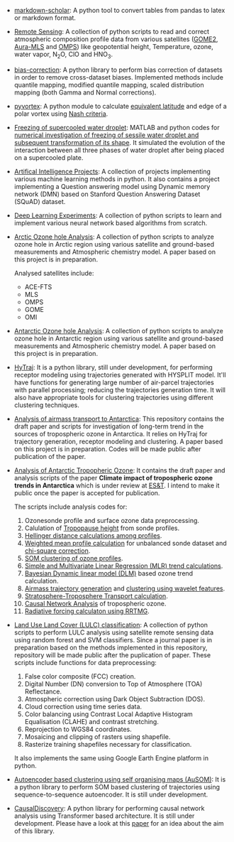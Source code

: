 <!--
.. title: Projects
.. slug: projects
.. date: 2020-05-05 20:11:51 UTC+05:30
.. tags: 
.. category: 
.. link: 
.. description: 
.. type: text
.. has_math: true
-->

- [markdown-scholar](https://github.com/pankajkarman/markdown-scholar): A python tool to convert tables from pandas to latex or markdown format.

- [Remote Sensing](https://github.com/pankajkarman/satelite): A collection of python scripts to read and correct atmospheric composition profile data from various satellites ([GOME2](https://www.esa.int/Applications/Observing_the_Earth/Meteorological_missions/MetOp/About_GOME-2), [Aura-MLS](https://mls.jpl.nasa.gov/) and [OMPS](https://www.ball.com/aerospace/programs/omps)) like geopotential height, Temperature, ozone, water vapor, N<sub>2</sub>O, ClO and HNO<sub>3</sub>.

- [bias-correction](https://github.com/pankajkarman/bias_correction): A python library to perform bias correction of datasets in order to remove cross-dataset biases. Implemented methods include quantile mapping, modified quantile mapping, scaled distribution mapping (both Gamma and Normal corrections).

- [pyvortex](https://github.com/pankajkarman/pyvortex): A python module to calculate [equivalent latitude](https://en.wikipedia.org/wiki/Equivalent_latitude) and edge of a polar vortex using [Nash criteria](https://agupubs.onlinelibrary.wiley.com/doi/10.1029/96JD00066).

- [Freezing of supercooled water droplet](https://github.com/pankajkarman/droplet): MATLAB and python codes for [numerical investigation of freezing of sessile water droplet and subsequent transformation of its shape](https://www.youtube.com/watch?v=6f4lDtwME34). It simulated the evolution of the interaction between all three phases of water droplet after being placed on a supercooled plate.

- [Artifical Intelligence Projects](https://github.com/pankajkarman/Artifical-Intelligence-Projects): A collection of projects implementing various machine learning methods in python. It also contains a project implementing a Question answering model using Dynamic memory network (DMN) based on Stanford Question Answering Dataset (SQuAD) dataset.

- [Deep Learning Experiments](https://github.com/pankajkarman/deep-learning): A collection of python scripts to learn and implement various neural network based algorithms from scratch.

- [Arctic Ozone hole Analysis](https://github.com/pankajkarman/arctic_ozone_hole_2020): A collection of python scripts to analyze ozone hole in Arctic region using various satellite and ground-based measurements and Atmospheric chemistry model. A paper based on this project is in preparation. 

	Analysed satellites include:

	- ACE-FTS
	- MLS
	- OMPS
	- GOME
	- OMI
	
- [Antarctic Ozone hole Analysis](hhttps://github.com/pankajkarman/antarctic_ozone_hole_2019): A collection of python scripts to analyze ozone hole in Antarctic region using various satellite and ground-based measurements and Atmospheric chemistry model. A paper based on this project is in preparation. 

- [HyTraj](https://github.com/pankajkarman/HyTraj): It is a python library, still under development, for performing receptor modeling using trajectories generated with HYSPLIT model. It'll have functions for generating large number of air-parcel trajectories with parallel processing; reducing the trajectories generation time. It will also have appropriate tools for clustering trajectories using different clustering techniques.

- [Analysis of airmass transport to Antarctica](https://github.com/pankajkarman/AntAir): This repository contains the draft paper and scripts for investigation of long-term trend in the sources of tropospheric ozone in Antarctica. It relies on HyTraj for trajectory generation, receptor modeling and clustering. A paper based on this project is in preparation. Codes will be made public after publication of the paper.

- [Analysis of Antarctic Tropopheric Ozone](https://github.com/pankajkarman/AntTropOz): It contains the draft paper and analysis scripts of the paper **Climate impact of tropospheric ozone trends in Antarctica** which is under review at [ES&T](https://pubs.acs.org/journal/esthag). I intend to make it public once the paper is accepted for publication.

	The scripts include analysis codes for:

	1. Ozonesonde profile and surface ozone data preprocessing.
	2. Calulation of [Tropopause height](https://journals.ametsoc.org/doi/pdf/10.1175/1520-0442%282001%29014%3C3117%3ATTITPR%3E2.0.CO%3B2) from sonde profiles.
	2. [Hellinger distance calculations among profiles](https://www.atmos-chem-phys.net/12/7475/2012/acp-12-7475-2012.html).
	3. [Weighted mean profile calculation](https://www.mdpi.com/1999-4923/9/2/14) for unbalanced sonde dataset and [chi-square correction](https://www.sciencedirect.com/science/article/pii/S1674987117300981).
	4. [SOM clustering of ozone profiles](https://agupubs.onlinelibrary.wiley.com/doi/full/10.1002/2015JD023641). 
	5. [Simple and Multivariate Linear Regression (MLR) trend calculations](www.nature.com/articles/s41598-017-00722-7).
	5. [Bayesian Dynamic linear model (DLM)](https://www.atmos-chem-phys.net/14/9707/2014/acp-14-9707-2014.html) based ozone trend calculation.
	6. [Airmass trajectory generation](https://ieeexplore.ieee.org/document/8452052/) and [clustering using wavelet features](https://ieeexplore.ieee.org/document/7025203).
	7. [Stratosphere-Troposphere Transport calculation](https://www.nature.com/articles/ncomms8105).
	7. [Causal Network Analysis](https://www.nature.com/articles/s41467-019-10105-3) of tropospheric ozone.
	8. [Radiative forcing calculaton using RRTMG](https://agupubs.onlinelibrary.wiley.com/doi/full/10.1029/2008JD009944).
	
- [Land Use Land Cover (LULC) classification](https://github.com/pankajkarman/land-use-land-cover-classification): A collection of python scripts to perform LULC analysis using satellite remote sensing data using random forest and SVM classifiers. Since a journal paper is in preparation based on the methods implemented in this repository, repository will be made public after the puplication of paper. These scripts include functions for data preprocessing:
	1. False color composite (FCC) creation.
	1. Digital Number (DN) conversion to Top of Atmosphere (TOA) Reflectance.
	1. Atmospheric correction using Dark Object Subtraction (DOS).
	1. Cloud correction using time series data.
	1. Color balancing using Contrast Local Adaptive Histogram Equalisation (CLAHE) and contrast stretching.
	1. Reprojection to WGS84 coordinates.
	1. Mosaicing and clipping of rasters using shapefile.
	1. Rasterize training shapefiles necessary for classification.	
	
     It also implements the same using Google Earth Engine platform in python.

- [Autoencoder based clustering using self organising maps (AuSOM)](https://github.com/pankajkarman/AuSOM): It is a python library to perform SOM based clustering of trajectories using sequence-to-sequence autoencoder. It is still under development. 

- [CausalDiscovery](https://github.com/pankajkarman/CausalDiscovery): A python library for performing causal network analysis using Transformer based architecture. It is still under development. Please have a look at this [paper](https://www.mdpi.com/2504-4990/1/1/19) for an idea about the aim of this library.
